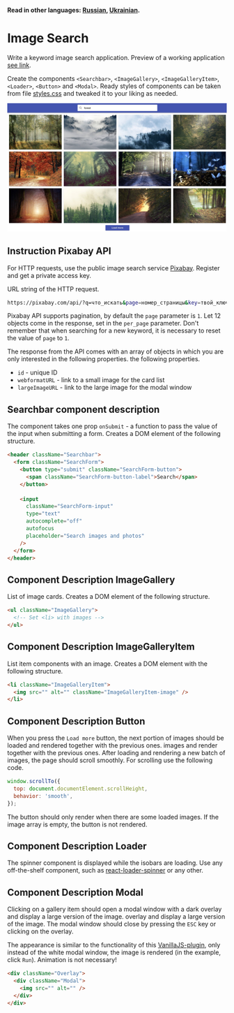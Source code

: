 **Read in other languages: [Russian](README.md), [Ukrainian](README.ua.md).**

# Image Search

Write a keyword image search application. Preview of a working
application
[see link](https://drive.google.com/file/d/1oXCGyiq4uKwW0zzraZLKk4lh3voBlBzZ/view?usp=sharing).

Create the components `<Searchbar>`, `<ImageGallery>`, `<ImageGalleryItem>`,
`<Loader>`, `<Button>` and `<Modal>`. Ready styles of components can be taken from
file [styles.css](./styles.css) and tweaked it to your liking as needed.

![preview](./mockup/preview.jpg)

## Instruction Pixabay API

For HTTP requests, use the public image search service
[Pixabay](https://pixabay.com/api/docs/). Register and get a private
access key.

URL string of the HTTP request.

```bash
https://pixabay.com/api/?q=что_искать&page=номер_страницы&key=твой_ключ&image_type=photo&orientation=horizontal&per_page=12
```

Pixabay API supports pagination, by default the `page` parameter is `1`.
Let 12 objects come in the response, set in the `per_page` parameter. Don't
remember that when searching for a new keyword, it is necessary to reset the value of
`page` to `1`.

The response from the API comes with an array of objects in which you are only interested in the following properties.
the following properties.

- `id` - unique ID
- `webformatURL` - link to a small image for the card list
- `largeImageURL` - link to the large image for the modal window

## Searchbar component description

The component takes one prop `onSubmit` - a function to pass the value of the input
when submitting a form. Creates a DOM element of the following structure.

```html
<header className="Searchbar">
  <form className="SearchForm">
    <button type="submit" className="SearchForm-button">
      <span className="SearchForm-button-label">Search</span>
    </button>

    <input
      className="SearchForm-input"
      type="text"
      autocomplete="off"
      autofocus
      placeholder="Search images and photos"
    />
  </form>
</header>
```

## Component Description ImageGallery

List of image cards. Creates a DOM element of the following structure.

```html
<ul className="ImageGallery">
  <!-- Set <li> with images -->
</ul>
```

## Component Description ImageGalleryItem

List item components with an image. Creates a DOM element with the following
structure.

```html
<li className="ImageGalleryItem">
  <img src="" alt="" className="ImageGalleryItem-image" />
</li>
```

## Component Description Button

When you press the `Load more` button, the next portion of images should be loaded and rendered together with the previous ones.
images and render together with the previous ones. After loading and rendering a new
batch of images, the page should scroll smoothly. For scrolling use
the following code.

```js
window.scrollTo({
  top: document.documentElement.scrollHeight,
  behavior: 'smooth',
});
```

The button should only render when there are some loaded
images. If the image array is empty, the button is not rendered.

## Component Description Loader

The spinner component is displayed while the isobars are loading. Use any
off-the-shelf component, such as
[react-loader-spinner](https://github.com/mhnpd/react-loader-spinner) or any
other.

## Component Description Modal

Clicking on a gallery item should open a modal window with a dark overlay and display a large version of the image.
overlay and display a large version of the image. The modal window should
close by pressing the `ESC` key or clicking on the overlay.

The appearance is similar to the functionality of this
[VanillaJS-plugin](https://basiclightbox.electerious.com/), only instead of the
white modal window, the image is rendered (in the example, click `Run`). Animation
is not necessary!

```html
<div className="Overlay">
  <div className="Modal">
    <img src="" alt="" />
  </div>
</div>
```
